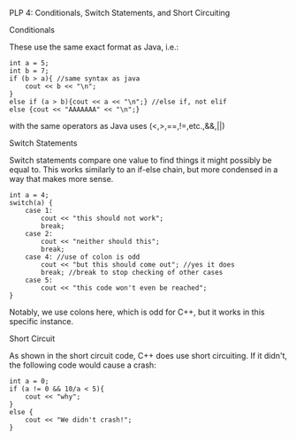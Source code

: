 PLP 4: Conditionals, Switch Statements, and Short Circuiting

Conditionals

These use the same exact format as Java, i.e.:
```
int a = 5;
int b = 7;
if (b > a){ //same syntax as java
    cout << b << "\n";
}
else if (a > b){cout << a << "\n";} //else if, not elif
else {cout << "AAAAAAA" << "\n";}
```

with the same operators as Java uses (<,>,==,!=,etc.,&&,||)

Switch Statements

Switch statements compare one value to find things it might possibly be equal to.
This works similarly to an if-else chain, but more condensed in a way that makes more sense.
```
int a = 4;
switch(a) {
    case 1:
        cout << "this should not work";
        break;
    case 2:
        cout << "neither should this";
        break;
    case 4: //use of colon is odd
        cout << "but this should come out"; //yes it does
        break; //break to stop checking of other cases
    case 5:
        cout << "this code won't even be reached";
}
```
Notably, we use colons here, which is odd for C++, but it works in this specific instance.

Short Circuit

As shown in the short circuit code, C++ does use short circuiting. If it didn't, the following code would cause a crash:
```
int a = 0;
if (a != 0 && 10/a < 5){
    cout << "why";
}
else {
    cout << "We didn't crash!";
}
```
